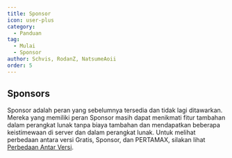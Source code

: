 ```yaml
---
title: Sponsor
icon: user-plus
category:
  - Panduan
tag:
  - Mulai
  - Sponsor
author: Schvis, RodanZ, NatsumeAoii
order: 5
---
```


## Sponsors

Sponsor adalah peran yang sebelumnya tersedia dan tidak lagi ditawarkan. Mereka yang memiliki peran Sponsor masih dapat menikmati fitur tambahan dalam perangkat lunak tanpa biaya tambahan dan mendapatkan beberapa keistimewaan di server dan dalam perangkat lunak. Untuk melihat perbedaan antara versi Gratis, Sponsor, dan PERTAMAX, silakan lihat [Perbedaan Antar Versi](differences.md).